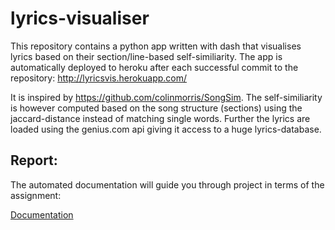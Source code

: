 # lyrics-visualiser
This repository contains a python app written with dash that visualises lyrics based on their section/line-based self-similiarity. 
The app is automatically deployed to heroku after each successful commit to the repository:
<a href="http://dashlyrics.herokuapp.com/">http://lyricsvis.herokuapp.com/</a>

It is inspired by https://github.com/colinmorris/SongSim. 
The self-similiarity is however computed based on the song structure (sections) using the jaccard-distance instead of matching single words.
Further the lyrics are loaded using the genius.com api giving it access to a huge lyrics-database.

## Report:

The automated documentation will guide you through project in terms of the assignment:

<a href="https://jliekenbrock.github.io/lyrics-visualiser" target="_blank">Documentation</a>